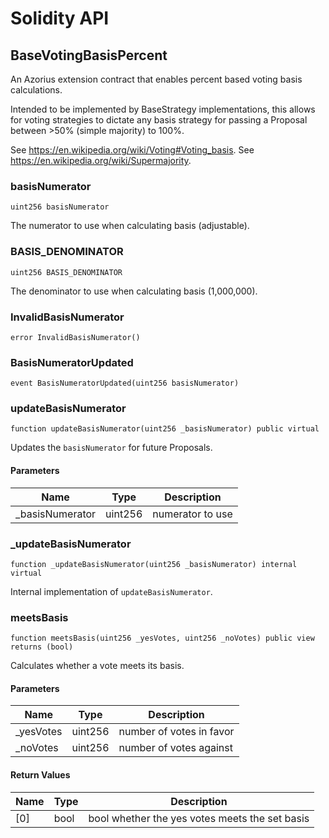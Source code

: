 # Solidity API

## BaseVotingBasisPercent

An Azorius extension contract that enables percent based voting basis calculations.

Intended to be implemented by BaseStrategy implementations, this allows for voting strategies
to dictate any basis strategy for passing a Proposal between >50% (simple majority) to 100%.

See https://en.wikipedia.org/wiki/Voting#Voting_basis.
See https://en.wikipedia.org/wiki/Supermajority.

### basisNumerator

```solidity
uint256 basisNumerator
```

The numerator to use when calculating basis (adjustable).

### BASIS_DENOMINATOR

```solidity
uint256 BASIS_DENOMINATOR
```

The denominator to use when calculating basis (1,000,000).

### InvalidBasisNumerator

```solidity
error InvalidBasisNumerator()
```

### BasisNumeratorUpdated

```solidity
event BasisNumeratorUpdated(uint256 basisNumerator)
```

### updateBasisNumerator

```solidity
function updateBasisNumerator(uint256 _basisNumerator) public virtual
```

Updates the `basisNumerator` for future Proposals.

#### Parameters

| Name | Type | Description |
| ---- | ---- | ----------- |
| _basisNumerator | uint256 | numerator to use |

### _updateBasisNumerator

```solidity
function _updateBasisNumerator(uint256 _basisNumerator) internal virtual
```

Internal implementation of `updateBasisNumerator`.

### meetsBasis

```solidity
function meetsBasis(uint256 _yesVotes, uint256 _noVotes) public view returns (bool)
```

Calculates whether a vote meets its basis.

#### Parameters

| Name | Type | Description |
| ---- | ---- | ----------- |
| _yesVotes | uint256 | number of votes in favor |
| _noVotes | uint256 | number of votes against |

#### Return Values

| Name | Type | Description |
| ---- | ---- | ----------- |
| [0] | bool | bool whether the yes votes meets the set basis |

